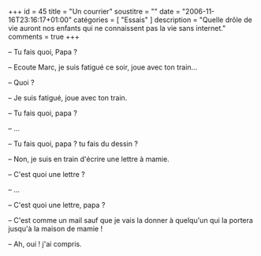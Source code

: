 +++
id = 45
title = "Un courrier"
soustitre = ""
date = "2006-11-16T23:16:17+01:00"
catégories = [ "Essais" ]
description = "Quelle drôle de vie auront nos enfants qui ne connaissent pas la vie sans internet."
comments = true
+++

<div class="chapo"></div>

­­­­­­­­­­­­– Tu fais quoi, Papa ?

– Ecoute Marc, je suis fatigué ce soir, joue avec ton train...

– Quoi ?

– Je suis fatigué, joue avec ton train.

– Tu fais quoi, papa ? 

– ...

– Tu fais quoi, papa ? tu fais du dessin ?

– Non, je suis en train d'écrire une lettre à mamie.

– C'est quoi une lettre ?

– ...

– C'est quoi une lettre, papa ?

– C'est comme un mail sauf que je vais la donner à quelqu'un qui la portera jusqu'à la maison de mamie !

– Ah, oui ! j'ai compris.